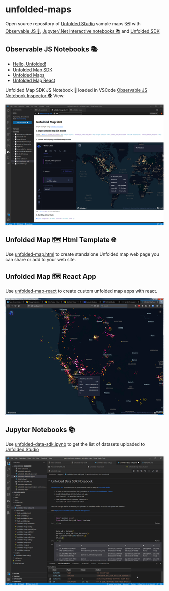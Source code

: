 # unfolded-maps

Open source repository of [Unfolded Studio](https://studio.unfolded.ai) sample maps 🗺️ with [Observable JS 📓](https://observablehq.com/collection/@randomfractals/unfolded), [Jupyter/.Net Interactive notebooks 📚](https://code.visualstudio.com/updates/v1_53#_notebooks) and [Unfolded SDK](https://docs.unfolded.ai/)


## Observable JS Notebooks 📚

- [Hello, Unfolded!](https://observablehq.com/@randomfractals/hello-unfolded)
- [Unfolded Map SDK](https://observablehq.com/@randomfractals/unfolded-map-sdk)
- [Unfolded Maps](https://observablehq.com/@randomfractals/unfolded-maps)
- [Unfolded Map React](https://observablehq.com/@randomfractals/unfolded-map-react)

Unfolded Map SDK JS Notebook 📓 loaded in VSCode [Observable JS Notebook Inspector 🕵️](https://marketplace.visualstudio.com/items?itemName=RandomFractalsInc.js-notebook-inspector) View:

![Notebook 📓 Inspector 🕵️](https://github.com/RandomFractals/unfolded-maps/blob/main/docs/images/unfolded-map-sdk-nb-view.png?raw=true 
 "JS Notebook 📓 Inspector 🕵️ Unfolded Map SDK View")

## Unfolded Map 🗺️ Html Template 🌐

Use [unfolded-map.html](https://github.com/RandomFractals/unfolded-maps/blob/main/templates/unfolded-map.html) to create standalone Unfolded map web page you can share or add to your web site.

## Unfolded Map 🗺️ React App

Use [unfolded-map-react](https://github.com/RandomFractals/unfolded-map-react) to create custom unfolded map apps with react.

![Unfolded Map 🗺️ React App](https://github.com/RandomFractals/unfolded-map-react/blob/main/docs/images/unfolded-map-react.png?raw=true 
 "Unfolded Map 🗺 React App")

## Jupyter Notebooks 📚

Use [unfolded-data-sdk.ipynb](https://github.com/RandomFractals/unfolded-maps/blob/main/notebooks/jupyter/unfolded-data-sdk.ipynb) to get the list of datasets uploaded to [Unfolded Studio](https://studio.unfolded.ai/home/datasets)

![Unfolded Data SDK Jupyter Notebook](https://github.com/RandomFractals/unfolded-maps/blob/main/docs/images/unfolded-data-sdk-py-notebook.png?raw=true 
 "Unfolded Data SDK Jupyter Notebook")
